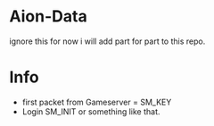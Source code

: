 # Aion-Data

ignore this for now i will add part for part to this repo.

# Info
* first packet from Gameserver = SM_KEY
* Login SM_INIT or something like that.

